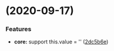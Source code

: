 # [](https://github.com/marsprince/slate-vue/compare/v0.1.5...v) (2020-09-17)


### Features

* **core:** support this.value = '' ([2dc5b6e](https://github.com/marsprince/slate-vue/commit/2dc5b6e6bfbfae1b2a02f740701614dda45282c0))



